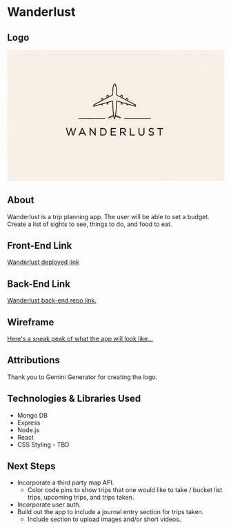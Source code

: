 # Wanderlust

## Logo

![Wanderlust Logo](./public/images/Wanderlust-Logo.jpeg)

## About

Wanderlust is a trip planning app. The user will be able to set a budget. Create a list of sights to see, things to do, and food to eat.

## Front-End Link

[Wanderlust deployed link](https://lustrous-syrniki-1f5680.netlify.app)

## Back-End Link

[Wanderlust back-end repo link.](https://github.com/chamer079/wanderlust-back-end)

## Wireframe

[Here's a sneak peak of what the app will look like...](https://www.figma.com/design/sR7bEeI56CM74NfEa3B0ys/Wanderlust?node-id=0-1&t=CEXednMG5GKpGF0T-1)

## Attributions

Thank you to Gemini Generator for creating the logo.

## Technologies & Libraries Used

- Mongo DB
- Express
- Node.js
- React
- CSS Styling - TBD

## Next Steps

- Incorporate a third party map API.
  - Color code pins to show trips that one would like to take / bucket list trips, upcoming trips, and trips taken.
- Incorporate user auth.
- Build out the app to include a journal entry section for trips taken.
  - Include section to upload images and/or short videos.
